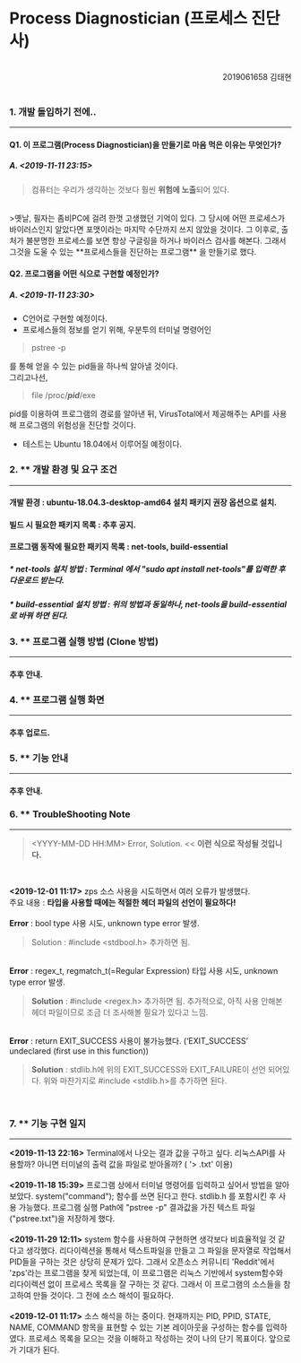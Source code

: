 Process Diagnostician (프로세스 진단사)
=======================================
<br/>

<div style="text-align:right">2019061658 김태현</div>
<br/>

### 1. 개발 돌입하기 전에..
--------------------------
#### Q1. 이 프로그램(Process Diagnostician)을 만들기로 마음 먹은 이유는 무엇인가? 
##### A. <2019-11-11 23:15>
>컴퓨터는 우리가 생각하는 것보다 훨씬 **위험에 노출**되어 있다.
<br/>
>옛날, 필자는 좀비PC에 걸려 한껏 고생했던 기억이 있다. 그 당시에 어떤 프로세스가 바이러스인지 알았다면 포맷이라는 마지막 수단까지 쓰지 않았을 것이다. 그 이후로, 출처가 불분명한 프로세스를 보면 항상 구글링을 하거나 바이러스 검사를 해본다. 그래서 그것을 도울 수 있는 **프로세스들을 진단하는 프로그램** 을 만들기로 했다.<br/>


#### Q2. 프로그램을 어떤 식으로 구현할 예정인가?
##### A. <2019-11-11 23:30>
- C언어로 구현할 예정이다.<br/>
- 프로세스들의 정보를 얻기 위해, 우분투의 터미널 명령어인
 >pstree -p

 를 통해 얻을 수 있는 pid들을 하나씩 알아낼 것이다.
 <br/>
 그리고나선,

 >file /proc/***pid***/exe

 pid를 이용하여 프로그램의 경로를 알아낸 뒤, VirusTotal에서 제공해주는 API를 사용해 프로그램의 위험성을 진단할 것이다.
- 테스트는 Ubuntu 18.04에서 이루어질 예정이다.


### 2. ** 개발 환경 및 요구 조건
---------------------------
#### 개발 환경 : ubuntu-18.04.3-desktop-amd64 설치 패키지 권장 옵션으로 설치.
#### 빌드 시 필요한 패키지 목록 : 추후 공지.
#### 프로그램 동작에 필요한 패키지 목록 : net-tools, build-essential
##### * net-tools 설치 방법 : Terminal 에서 "sudo apt install net-tools"를 입력한 후 다운로드 받는다.
##### * build-essential 설치 방법 : 위의 방법과 동일하나, net-tools을 build-essential로 바꿔 하면 된다.


### 3. ** 프로그램 실행 방법 (Clone 방법)
--------------------------------------------
#### 추후 안내.


### 4. ** 프로그램 실행 화면
------------------------
#### 추후 업로드.


### 5. ** 기능 안내
------------------
#### 추후 안내.


### 6. ** TroubleShooting Note
------------------------------
>\<YYYY-MM-DD HH:MM\> Error, Solution. \<\< **이런 식으로 작성될 것입니다.**

<br/>

**\<2019-12-01 11:17\>** 
zps 소스 사용을 시도하면서 여러 오류가 발생했다. 
<br/>
주요 내용 : **타입을 사용할 때에는 적절한 헤더 파일의 선언이 필요하다!**
<br/>
<br/>**Error** : bool type 사용 시도, unknown type error 발생.
> Solution : #include <stdbool.h> 추가하면 됨.

<br/>**Error** : regex_t, regmatch_t(=Regular Expression) 타입 사용 시도, unknown type error 발생.
<br/>
> **Solution** : #include <regex.h> 추가하면 됨. 추가적으로, 아직 사용 안해본 헤더 파일이므로 조금 더 조사해볼 필요가 있다고 느낌.

<br/>**Error** : return EXIT_SUCCESS 사용이 불가능했다. (‘EXIT_SUCCESS’ undeclared (first use in this function))
<br/>
> **Solution** : stdlib.h에 위의 EXIT_SUCCESS와 EXIT_FAILURE이 선언 되어있다. 위와 마찬가지로 #include <stdlib.h>를 추가하면 된다.

<br/>

### 7. ** 기능 구현 일지
--------------------------
**\<2019-11-13 22:16\>** Terminal에서 나오는 결과 값을 구하고 싶다. 리눅스API를 사용할까? 아니면 터미널의 출력 값을 파일로 받아올까? ( '> .txt' 이용)
<br/>
<br/>
**\<2019-11-18 15:39\>** 프로그램 상에서 터미널 명령어를 입력하고 싶어서 방법을 알아보았다. system("command"); 함수를 쓰면 된다고 한다. stdlib.h 를 포함시킨 후 사용 가능했다. 프로그램 실행 Path에 "pstree -p" 결과값을 가진 텍스트 파일("pstree.txt")을 저장하게 했다. 
<br/>
<br/>
**\<2019-11-29 12:11\>** system 함수를 사용하여 구현하면 생각보다 비효율적일 것 같다고 생각했다. 리다이렉션을 통해서 텍스트파일을 만들고 그 파일을 문자열로 작업해서 PID들을 구하는 것은 상당히 문제가 있다. 그래서 오픈소스 커뮤니티 'Reddit'에서 'zps'라는 프로그램을 찾게 되었는데, 이 프로그램은 리눅스 기반에서 system함수와 리다이렉션 없이 프로세스 목록을 잘 구하는 것 같다. 그래서 이 프로그램의 소스들을 참고하여 만들 것이다. 그 전에 소스 해석이 필요하다.
<br/>
<br/>
**\<2019-12-01 11:17\>** 소스 해석을 하는 중이다. 현재까지는 PID, PPID, STATE, NAME, COMMAND 항목을 표현할 수 있는 기본 레이아웃을 구성하는 함수를 입력하였다. 프로세스 목록을 모으는 것을 이해하고 작성하는 것이 나의 단기 목표이다. 앞으로가 기대가 된다.
